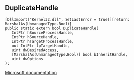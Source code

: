 ## DuplicateHandle

```
[DllImport("Kernel32.dll", SetLastError = true)][return: MarshalAs(UnmanagedType.Bool)]
public static extern bool DuplicateHandle(
   IntPtr hSourceProcessHandle,
   IntPtr hSourceHandle,
   IntPtr hTargetProcessHandle,
   out IntPtr lpTargetHandle,
   uint dwDesiredAccess,
   [MarshalAs(UnmanagedType.Bool)] bool bInheritHandle,
   uint dwOptions
);
```

[Microsoft documentation](https://docs.microsoft.com/en-us/windows/win32/api/handleapi/nf-handleapi-duplicatehandle)
